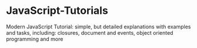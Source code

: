 # JavaScript-Tutorials
Modern JavaScript Tutorial: simple, but detailed explanations with examples and tasks, including: closures, document and events, object oriented programming and more
